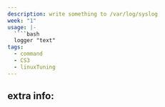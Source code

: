 ```yaml
---
description: write something to /var/log/syslog
week: "1"
usage: |-
  ````bash 
  logger "text"
tags:
  - command
  - CS3
  - linuxTuning
---
```

## extra info:
